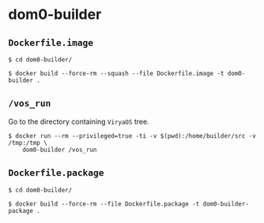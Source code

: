 # dom0-builder

## `Dockerfile.image`

```
$ cd dom0-builder/

$ docker build --force-rm --squash --file Dockerfile.image -t dom0-builder .
```

## `/vos_run`

Go to the directory containing `ViryaOS` tree.

```
$ docker run --rm --privileged=true -ti -v $(pwd):/home/builder/src -v /tmp:/tmp \
    dom0-builder /vos_run
```

## `Dockerfile.package`

```
$ cd dom0-builder/

$ docker build --force-rm --file Dockerfile.package -t dom0-builder-package .
```
